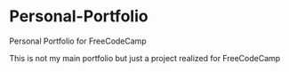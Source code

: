 # Personal-Portfolio
Personal Portfolio for FreeCodeCamp

This is not my main portfolio but just a project realized for FreeCodeCamp
